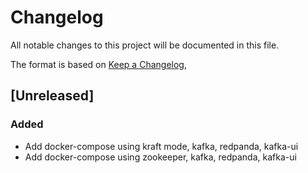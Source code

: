 # Changelog
All notable changes to this project will be documented in this file.

The format is based on [Keep a Changelog](https://keepachangelog.com/en/1.0.0/),

## [Unreleased]

### Added
- Add docker-compose using kraft mode, kafka, redpanda, kafka-ui
- Add docker-compose using zookeeper, kafka, redpanda, kafka-ui

